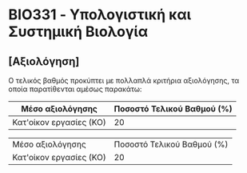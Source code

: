 # BIO331 - Υπολογιστική και Συστημική Βιολογία

## [Αξιολόγηση]
Ο τελικός βαθμός προκύπτει με πολλαπλά κριτήρια αξιολόγησης, τα οποία παρατίθενται αμέσως παρακάτω:

|Μέσο αξιολόγησης|Ποσοστό Τελικού Βαθμού (%)|
|---|---|
|Κατ'οίκον εργασίες (ΚΟ)|20|

<table>
  <tr>
  <td> Μέσο αξιολόγησης</td>
  <td> Ποσοστό Τελικού Βαθμού (%)</td>
  </tr>
  <tr>
  <td> Κατ'οίκον εργασίες (ΚΟ)</td>
  <td> 20 </td>
  </tr>
</table>
